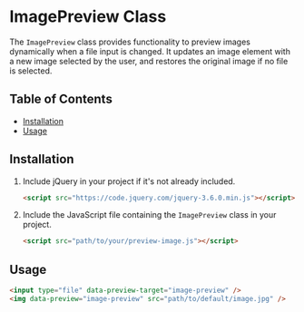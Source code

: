 # ImagePreview Class

The `ImagePreview` class provides functionality to preview images dynamically when a file input is changed. It updates an image element with a new image selected by the user, and restores the original image if no file is selected.

## Table of Contents
- [Installation](#installation)
- [Usage](#usage)

## Installation

1. Include jQuery in your project if it's not already included.
   
   ```html
   <script src="https://code.jquery.com/jquery-3.6.0.min.js"></script>
   ```
2. Include the JavaScript file containing the `ImagePreview` class in your project.
   ```html
   <script src="path/to/your/preview-image.js"></script>
   ```
## Usage
   ```html
   <input type="file" data-preview-target="image-preview" />
   <img data-preview="image-preview" src="path/to/default/image.jpg" />
   ```

